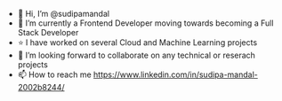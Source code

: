 - 👋 Hi, I’m @sudipamandal
- 👀 I’m currently a Frontend Developer moving towards becoming a Full Stack Developer
- ⭐ I have worked on several Cloud and Machine Learning projects
- 💞️ I’m looking forward to collaborate on any technical or reserach projects
- 📫 How to reach me https://www.linkedin.com/in/sudipa-mandal-2002b8244/

<!---
sudipamandal/sudipamandal is a ✨ special ✨ repository because its `README.md` (this file) appears on your GitHub profile.
You can click the Preview link to take a look at your changes.
--->
